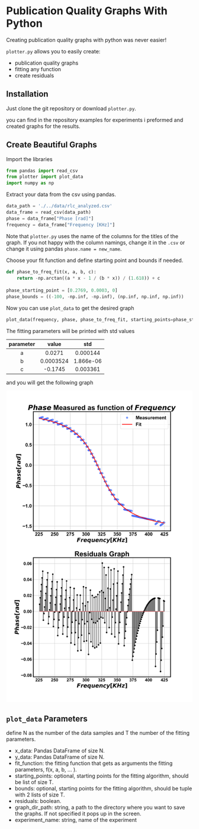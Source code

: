 # Publication Quality Graphs With Python
Creating publication quality graphs with python was never easier!

`plotter.py` allows you to easily create:
- publication quality graphs
- fitting any function
- create residuals


## Installation
Just clone the git repository or download `plotter.py`.

you can find in the repository examples for experiments i preformed and created graphs for the results.

## Create Beautiful Graphs
Import the libraries
```python
from pandas import read_csv
from plotter import plot_data
import numpy as np
```

Extract your data from the csv using pandas. 

```python
data_path = './../data/rlc_analyzed.csv'
data_frame = read_csv(data_path)
phase = data_frame["Phase [rad]"]
frequency = data_frame["Frequency [KHz]"]
```
Note that `plotter.py` uses the name of the columns for the titles of the graph. If you not happy with the column namings,
change it in the `.csv` or change it using pandas `phase.name = new_name`.

Choose your fit function and define starting point and bounds if needed.
```python
def phase_to_freq_fit(x, a, b, c):
    return -np.arctan((a * x - 1 / (b * x)) / (1.618)) + c

phase_starting_point = [0.2769, 0.0003, 0]
phase_bounds = ((-100, -np.inf, -np.inf), (np.inf, np.inf, np.inf))
```

Now you can use `plot_data` to get the desired graph
```python
plot_data(frequency, phase, phase_to_freq_fit, starting_points=phase_starting_point, bounds=phase_starting_bounds, residuals=True, save=False)
```
The fitting parameters will be printed with std values

| parameter |   value   |    std    |
|:---------:|:---------:|:---------:|
|     a     |  0.0271   | 0.000144  |
|     b     | 0.0003524 | 1.866e-06 |
|     c     |  -0.1745  | 0.003361  |

and you will get the following graph

![alt text](https://github.com/MajoRoth/plotter/blob/main/graphs/rlc%20-%20Phase%20%5Brad%5D%20as%20function%20of%20Frequency%20%5BKHz%5D.png "Graph")

## `plot_data` Parameters
define N as the number of the data samples and T the number of the fitting parameters.
- x_data: Pandas DataFrame of size N.
- y_data: Pandas DataFrame of size N.
- fit_function: the fitting function that gets as arguments the fitting parameters, f(x, a, b, ... ).
- starting_points: optional, starting points for the fitting algorithm, should be list of size T.
- bounds: optional, starting points for the fitting algorithm, should be tuple with 2 lists of size T.
- residuals: boolean.
- graph_dir_path: string, a path to the directory where you want to save the graphs. If not specified it pops up in the screen.
- experiment_name: string, name of the experiment




